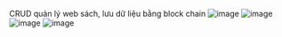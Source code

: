 CRUD quản lý  web sách, lưu dữ liệu bằng block chain
![image](https://github.com/user-attachments/assets/d0095040-5fd0-4437-87f1-70a8242bfe7b)
![image](https://github.com/user-attachments/assets/f6b21da8-fa3a-44be-822b-23541f649eed)
![image](https://github.com/user-attachments/assets/202bc3ca-184b-46ca-85d1-2e9bd3aecb1e)
![image](https://github.com/user-attachments/assets/66dfe6ca-c1ba-408a-907c-ae065afdd87e)
